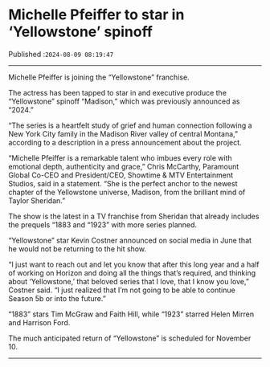 # Michelle Pfeiffer to star in ‘Yellowstone’ spinoff

Published :`2024-08-09 08:19:47`

---

Michelle Pfeiffer is joining the “Yellowstone” franchise.

The actress has been tapped to star in and executive produce the “Yellowstone” spinoff “Madison,” which was previously announced as “2024.”

“The series is a heartfelt study of grief and human connection following a New York City family in the Madison River valley of central Montana,” according to a description in a press announcement about the project.

“Michelle Pfeiffer is a remarkable talent who imbues every role with emotional depth, authenticity and grace,” Chris McCarthy, Paramount Global Co-CEO and President/CEO, Showtime & MTV Entertainment Studios, said in a statement. “She is the perfect anchor to the newest chapter of the Yellowstone universe, Madison, from the brilliant mind of Taylor Sheridan.”

The show is the latest in a TV franchise from Sheridan that already includes the prequels “1883 and “1923” with more series planned.

“Yellowstone” star Kevin Costner announced on social media in June that he would not be returning to the hit show.

“I just want to reach out and let you know that after this long year and a half of working on Horizon and doing all the things that’s required, and thinking about ‘Yellowstone,’ that beloved series that I love, that I know you love,” Costner said. “I just realized that I’m not going to be able to continue Season 5b or into the future.”

“1883” stars Tim McGraw and Faith Hill, while “1923” starred Helen Mirren and Harrison Ford.

The much anticipated return of “Yellowstone” is scheduled for November 10.

---


